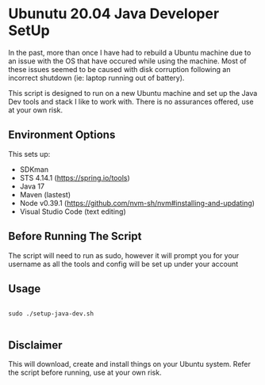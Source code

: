 # Ubunutu 20.04 Java Developer SetUp

In the past, more than once I have had to rebuild a Ubuntu machine due to an issue with the OS that have occured while using the machine. Most of these issues seemed to be caused with disk corruption following an incorrect shutdown (ie: laptop running out of battery).

This script is designed to run on a new Ubuntu machine and set up the Java Dev tools and stack I like to work with. There is no assurances offered, use at your own risk.

## Environment Options

This sets up:

- SDKman
- STS 4.14.1 (https://spring.io/tools)
- Java 17
- Maven (lastest)
- Node v0.39.1 (https://github.com/nvm-sh/nvm#installing-and-updating)
- Visual Studio Code (text editing)

## Before Running The Script

The script will need to run as sudo, however it will prompt you for your username as all the tools and config will be set up under your account
  
## Usage
  
```shell
  
sudo ./setup-java-dev.sh
  
```
## Disclaimer

This will download, create and install things on your Ubuntu system. Refer the script before running, use at your own risk.

